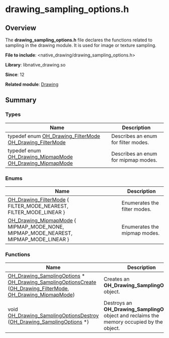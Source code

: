 # drawing_sampling_options.h


## Overview

The **drawing_sampling_options.h** file declares the functions related to sampling in the drawing module. It is used for image or texture sampling.

**File to include**: &lt;native_drawing/drawing_sampling_options.h&gt;

**Library**: libnative_drawing.so

**Since**: 12

**Related module**: [Drawing](_drawing.md)


## Summary


### Types

| Name| Description|
| -------- | -------- |
| typedef enum [OH_Drawing_FilterMode](_drawing.md#oh_drawing_filtermode)  [OH_Drawing_FilterMode](_drawing.md#oh_drawing_filtermode) | Describes an enum for filter modes.|
| typedef enum [OH_Drawing_MipmapMode](_drawing.md#oh_drawing_mipmapmode)  [OH_Drawing_MipmapMode](_drawing.md#oh_drawing_mipmapmode) | Describes an enum for mipmap modes.|


### Enums

| Name| Description|
| -------- | -------- |
| [OH_Drawing_FilterMode](_drawing.md#oh_drawing_filtermode) { FILTER_MODE_NEAREST, FILTER_MODE_LINEAR } | Enumerates the filter modes.|
| [OH_Drawing_MipmapMode](_drawing.md#oh_drawing_mipmapmode) { MIPMAP_MODE_NONE, MIPMAP_MODE_NEAREST, MIPMAP_MODE_LINEAR } | Enumerates the mipmap modes.|


### Functions

| Name| Description|
| -------- | -------- |
| [OH_Drawing_SamplingOptions](_drawing.md#oh_drawing_samplingoptions) \* [OH_Drawing_SamplingOptionsCreate](_drawing.md#oh_drawing_samplingoptionscreate) ([OH_Drawing_FilterMode](_drawing.md#oh_drawing_filtermode), [OH_Drawing_MipmapMode](_drawing.md#oh_drawing_mipmapmode)) | Creates an **OH_Drawing_SamplingOptions** object.|
| void [OH_Drawing_SamplingOptionsDestroy](_drawing.md#oh_drawing_samplingoptionsdestroy) ([OH_Drawing_SamplingOptions](_drawing.md#oh_drawing_samplingoptions) \*) | Destroys an **OH_Drawing_SamplingOptions** object and reclaims the memory occupied by the object.|
